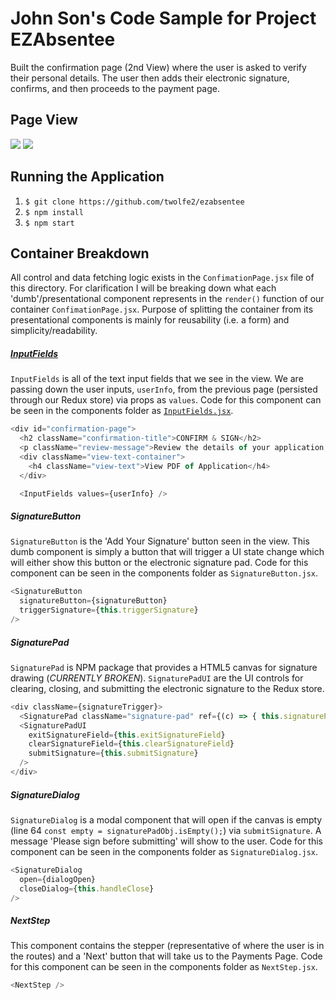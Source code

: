 # John Son's Code Sample for Project EZAbsentee
Built the confirmation page (2nd View) where the user is asked to verify their personal details.
The user then adds their electronic signature, confirms, and then proceeds to the payment page.

## Page View
<img src="http://i.imgur.com/StYDaYa.png" />
<img src="http://i.imgur.com/KhXDrvy.png" />

## Running the Application
1. `$ git clone https://github.com/twolfe2/ezabsentee`
2. `$ npm install`
3. `$ npm start`

## Container Breakdown
All control and data fetching logic exists in the `ConfimationPage.jsx` file of this directory. For clarification I will be breaking down what each 'dumb'/presentational component represents in the `render()` function of our container `ConfimationPage.jsx`. Purpose of splitting the container from its presentational
components is mainly for reusability (i.e. a form) and simplicity/readability.

##### [InputFields](InputFields.jsx)
`InputFields` is all of the text input fields that we see in the view. We are passing down
the user inputs, `userInfo`, from the previous page (persisted through our Redux store) via props as
`values`. Code for this component can be seen in the components folder as [`InputFields.jsx`](InputFields.jsx).
```javascript
<div id="confirmation-page">
  <h2 className="confirmation-title">CONFIRM & SIGN</h2>
  <p className="review-message">Review the details of your application, and sign below</p>
  <div className="view-text-container">
    <h4 className="view-text">View PDF of Application</h4>
  </div>

  <InputFields values={userInfo} />
```

##### SignatureButton
`SignatureButton` is the 'Add Your Signature' button seen in the view. This dumb component
is simply a button that will trigger a UI state change which will either show this button
or the electronic signature pad. Code for this component can be seen in the components folder as `SignatureButton.jsx`.
```javascript
<SignatureButton
  signatureButton={signatureButton}
  triggerSignature={this.triggerSignature}
/>
```

##### SignaturePad
`SignaturePad` is NPM package that provides a HTML5 canvas for signature drawing (*CURRENTLY BROKEN*). `SignaturePadUI` are the UI controls for clearing, closing, and submitting the electronic signature to the Redux store.

```javascript
<div className={signatureTrigger}>
  <SignaturePad className="signature-pad" ref={(c) => { this.signaturePad = c; }} />
  <SignaturePadUI
    exitSignatureField={this.exitSignatureField}
    clearSignatureField={this.clearSignatureField}
    submitSignature={this.submitSignature}
  />
</div>
```

##### SignatureDialog
`SignatureDialog` is a modal component that will open if the canvas is empty (line 64 `const empty = signaturePadObj.isEmpty();`) via `submitSignature`. A message 'Please sign before submitting' will show to the user. Code for this component can be seen in the components folder as `SignatureDialog.jsx`.
```javascript
<SignatureDialog
  open={dialogOpen}
  closeDialog={this.handleClose}
/>
```

##### NextStep
This component contains the stepper (representative of where the user is in the routes) and
a 'Next' button that will take us to the Payments Page. Code for this component can be seen in the components folder as `NextStep.jsx`.
```javascript
<NextStep />
```
